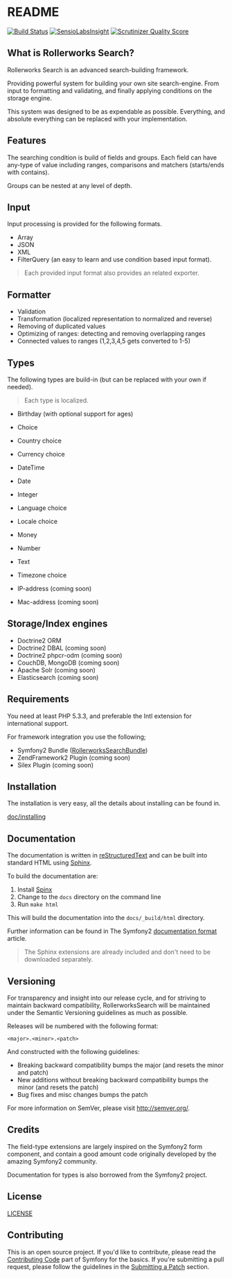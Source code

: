 README
======

[![Build Status](https://secure.travis-ci.org/rollerworks/RollerworksSearch.png?branch=master)](http://travis-ci.org/rollerworks/RollerworksSearch)
[![SensioLabsInsight](https://insight.sensiolabs.com/projects/92caf31d-dae6-49dd-9526-440d859daa31/mini.png)](https://insight.sensiolabs.com/projects/92caf31d-dae6-49dd-9526-440d859daa31)
[![Scrutinizer Quality Score](https://scrutinizer-ci.com/g/rollerworks/RollerworksSearch/badges/quality-score.png?s=5eebfd1ff3695ab59d59406702978a0ddf29df21)](https://scrutinizer-ci.com/g/rollerworks/RollerworksSearch/)


What is Rollerworks Search?
---------------------------

Rollerworks Search is an advanced search-building framework.

Providing powerful system for building your own site search-engine.
From input to formatting and validating, and finally applying conditions on the
storage engine.

This system was designed to be as expendable as possible.
Everything, and absolute everything can be replaced with your implementation.

Features
--------

The searching condition is build of fields and groups.
Each field can have any-type of value including ranges, comparisons
and matchers (starts/ends with contains).

Groups can be nested at any level of depth.

## Input

Input processing is provided for the following formats.

* Array
* JSON
* XML
* FilterQuery (an easy to learn and use condition based input format).

> Each provided input format also provides an related exporter.

## Formatter

* Validation
* Transformation (localized representation to normalized and reverse)
* Removing of duplicated values
* Optimizing of ranges: detecting and removing overlapping ranges
* Connected values to ranges (1,2,3,4,5 gets converted to 1-5)

## Types

The following types are build-in (but can be replaced with your own if needed).

> Each type is localized.

* Birthday (with optional support for ages)
* Choice
* Country choice
* Currency choice
* DateTime
* Date
* Integer
* Language choice
* Locale choice
* Money
* Number
* Text
* Timezone choice

* IP-address (coming soon)
* Mac-address (coming soon)

## Storage/Index engines

* Doctrine2 ORM
* Doctrine2 DBAL (coming soon)
* Doctrine2 phpcr-odm (coming soon)
* CouchDB, MongoDB (coming soon)
* Apache Solr (coming soon)
* Elasticsearch (coming soon)

Requirements
------------

You need at least PHP 5.3.3, and preferable the Intl extension
for international support.

For framework integration you use the following;

* Symfony2 Bundle ([RollerworksSearchBundle](https://github.com/rollerworks/RollerworksSearchBundle))
* ZendFramework2 Plugin (coming soon)
* Silex Plugin (coming soon)

Installation
------------

The installation is very easy, all the details about installing can be found in.

[doc/installing](doc/installing.rst)

Documentation
-------------

The documentation is written in [reStructuredText][3] and can be built into standard HTML using [Sphinx][4].

To build the documentation are:

1. Install [Spinx][4]
2. Change to the `docs` directory on the command line
3. Run `make html`

This will build the documentation into the `docs/_build/html` directory.

Further information can be found in The Symfony2 [documentation format][5] article.

> The Sphinx extensions are already included and don't need to be downloaded separately.

Versioning
----------

For transparency and insight into our release cycle, and for striving to maintain backward compatibility,
RollerworksSearch will be maintained under the Semantic Versioning guidelines as much as possible.

Releases will be numbered with the following format:

`<major>.<minor>.<patch>`

And constructed with the following guidelines:

* Breaking backward compatibility bumps the major (and resets the minor and patch)
* New additions without breaking backward compatibility bumps the minor (and resets the patch)
* Bug fixes and misc changes bumps the patch

For more information on SemVer, please visit <http://semver.org/>.

Credits
-------

The field-type extensions are largely inspired on the Symfony2 form
component, and contain a good amount code originally developed by the amazing
Symfony2 community.

Documentation for types is also borrowed from the Symfony2 project.

License
-------

[LICENSE](LICENSE)

Contributing
------------

This is an open source project. If you'd like to contribute,
please read the [Contributing Code][1] part of Symfony for the basics. If you're submitting
a pull request, please follow the guidelines in the [Submitting a Patch][2] section.

[1]: http://symfony.com/doc/current/contributing/code/index.html
[2]: http://symfony.com/doc/current/contributing/code/patches.html#check-list
[3]: http://docutils.sourceforge.net/rst.html
[4]: http://sphinx-doc.org/
[5]: http://symfony.com/doc/current/contributing/documentation/format.html
